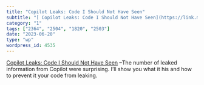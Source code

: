 ```yaml
---
title: "Copilot Leaks: Code I Should Not Have Seen"
subtitle: "[ Copilot Leaks: Code I Should Not Have Seen](https://link.medium.com/hIQS1PoDMAb) –The number of le..."
category: "1"
tags: ["2364", "2504", "1820", "2503"]
date: "2023-06-20"
type: "wp"
wordpress_id: 4535
---
```

[ Copilot Leaks: Code I Should Not Have Seen](https://link.medium.com/hIQS1PoDMAb) –The number of leaked information from Copilot were surprising. I’ll show you what it his and how to prevent it your code from leaking.